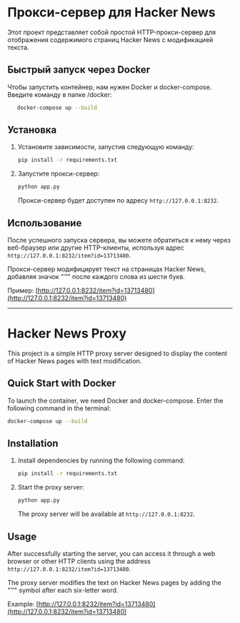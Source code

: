 # Прокси-сервер для Hacker News

Этот проект представляет собой простой HTTP-прокси-сервер для отображения содержимого страниц Hacker News с модификацией текста.

## Быстрый запуск через Docker
Чтобы запустить контейнер, нам нужен Docker и docker-compose. Введите команду в папке /docker:
```bash
   docker-compose up --build
```

## Установка

1. Установите зависимости, запустив следующую команду:

    ```bash
    pip install -r requirements.txt
    ```

2. Запустите прокси-сервер:

    ```bash
    python app.py
    ```

   Прокси-сервер будет доступен по адресу `http://127.0.0.1:8232`.


## Использование

После успешного запуска сервера, вы можете обратиться к нему через веб-браузер или другие HTTP-клиенты, используя адрес `http://127.0.0.1:8232/item?id=13713480`.

Прокси-сервер модифицирует текст на страницах Hacker News, добавляя значок "™" после каждого слова из шести букв.

Пример: [http://127.0.0.1:8232/item?id=13713480](http://127.0.0.1:8232/item?id=13713480)


__________________________

# Hacker News Proxy

This project is a simple HTTP proxy server designed to display the content of Hacker News pages with text modification.

## Quick Start with Docker
To launch the container, we need Docker and docker-compose. Enter the following command in the terminal:

```bash
docker-compose up --build
```

## Installation

1. Install dependencies by running the following command:

    ```bash
    pip install -r requirements.txt
    ```

2. Start the proxy server:

    ```bash
    python app.py
    ```

   The proxy server will be available at `http://127.0.0.1:8232`.


## Usage

After successfully starting the server, you can access it through a web browser or other HTTP clients using the address `http://127.0.0.1:8232/item?id=13713480`.

The proxy server modifies the text on Hacker News pages by adding the "™" symbol after each six-letter word.

Example: [http://127.0.0.1:8232/item?id=13713480](http://127.0.0.1:8232/item?id=13713480)
